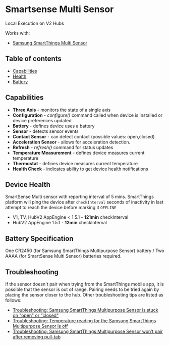 # Smartsense Multi Sensor

Local Execution on V2 Hubs

Works with:

* [Samsung SmartThings Multi Sensor](https://shop.smartthings.com/#!/products/smartsense-multi)

## Table of contents

* [Capabilities](#capabilities)
* [Health](#device-health)
* [Battery](#battery-specification)

## Capabilities

* **Three Axis** - monitors the state of a single axis
* **Configuration** - _configure()_ command called when device is installed or device preferences updated
* **Battery** - defines device uses a battery
* **Sensor** - detects sensor events
* **Contact Sensor** - can detect contact (possible values: open,closed)
* **Acceleration Sensor** - allows for acceleration detection.
* **Refresh** - _refresh()_ command for status updates
* **Temperature Measurement** - defines device measures current temperature
* **Thermostat** - defines device measures current temperature
* **Health Check** - indicates ability to get device health notifications

## Device Health

SmartSense Multi sensor with reporting interval of 5 mins.
SmartThings platform will ping the device after `checkInterval` seconds of inactivity in last attempt to reach the device before marking it `OFFLINE`

* V1, TV, HubV2 AppEngine < 1.5.1 - __121min__ checkInterval
* HubV2 AppEngine 1.5.1 - __12min__ checkInterval

## Battery Specification

One CR2450 (for Samsung SmartThings Multipurpose Sensor) battery / Two AAAA (for SmartSense Multi Sensor) batteries required.

## Troubleshooting

If the sensor doesn't pair when trying from the SmartThings mobile app, it is possible that the sensor is out of range.
Pairing needs to be tried again by placing the sensor closer to the hub.
Other troubleshooting tips are listed as follows:
* [Troubleshooting: Samsung SmartThings Multipurpose Sensor is stuck on "open" or "closed"](https://support.smartthings.com/hc/en-us/articles/200955940-Troubleshooting-Samsung-SmartThings-Multipurpose-Sensor-is-stuck-on-open-or-closed-)
* [Troubleshooting: Temperature reading for the Samsung SmartThings Multipurpose Sensor is off](https://support.smartthings.com/hc/en-us/articles/200756845-Troubleshooting-Temperature-reading-for-the-Samsung-SmartThings-Multipurpose-Sensor-is-off)
* [Troubleshooting: Samsung SmartThings Multipurpose Sensor won’t pair after removing pull-tab](https://support.smartthings.com/hc/en-us/articles/204966616-Troubleshooting-Samsung-SmartThings-device-won-t-pair-after-removing-pull-tab)
